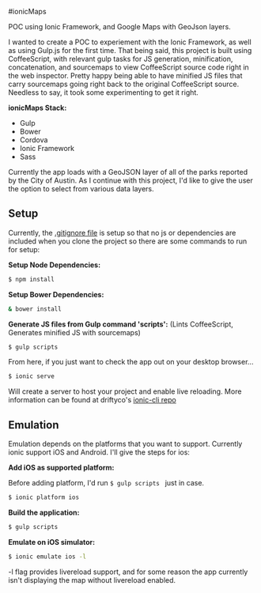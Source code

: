 #ionicMaps

POC using Ionic Framework, and Google Maps with GeoJson layers.

I wanted to create a POC to experiement with the Ionic Framework, as well as using Gulp.js for the first time.
That being said, this project is built using CoffeeScript, with relevant gulp tasks for JS generation, minification, concatenation, and sourcemaps to view CoffeeScript source code right in the web inspector.
Pretty happy being able to have minified JS files that carry sourcemaps going right back to the original CoffeeScript source. Needless to say, it took some experimenting to get it right.

__ionicMaps Stack:__
* Gulp
* Bower
* Cordova
* Ionic Framework
* Sass

Currently the app loads with a GeoJSON layer of all of the parks reported by the City of Austin. As I continue with this project, I'd like to give the user the option to select from various data layers.

## Setup
Currently, the [.gitignore file](https://github.com/TempD/ionicMaps/blob/master/.gitignore) is setup so that no js or dependencies are included when you clone the project so there are some commands to run for setup: 

__Setup Node Dependencies:__
```bash
$ npm install
```

__Setup Bower Dependencies:__
```bash
& bower install
```

__Generate JS files from Gulp command 'scripts':__ (Lints CoffeeScript, Generates minified JS with sourcemaps)
```bash
$ gulp scripts
```

From here, if you just want to check the app out on your desktop browser...
```bash
$ ionic serve
```
Will create a server to host your project and enable live reloading. More information can be found at driftyco's [ionic-cli repo](https://github.com/driftyco/ionic-cli/blob/master/README.md)

## Emulation
Emulation depends on the platforms that you want to support. Currently ionic support iOS and Android. I'll give the steps for ios:

__Add iOS as supported platform:__

Before adding platform, I'd run ```$ gulp scripts ``` just in case.
```bash
$ ionic platform ios
```

__Build the application:__
```bash
$ gulp scripts
```

__Emulate on iOS simulator:__
```bash
$ ionic emulate ios -l
```
-l flag provides livereload support, and for some reason the app currently isn't displaying the map without livereload enabled.
